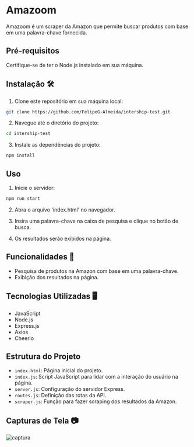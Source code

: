 # Amazoom

Amazoom é um scraper da Amazon que permite buscar produtos com base em uma palavra-chave fornecida.

## Pré-requisitos

Certifique-se de ter o Node.js instalado em sua máquina.

## Instalação 🛠️

1. Clone este repositório em sua máquina local:

```bash
git clone https://github.com/FelipeG-Almeida/intership-test.git
```

2. Navegue até o diretório do projeto:

```bash
cd intership-test
```

3. Instale as dependências do projeto:

```bash
npm install
```

## Uso

1. Inicie o servidor:

```bash
npm run start
```

2. Abra o arquivo 'index.html' no navegador.

3. Insira uma palavra-chave na caixa de pesquisa e clique no botão de busca.

4. Os resultados serão exibidos na página.

## Funcionalidades 📝

- Pesquisa de produtos na Amazon com base em uma palavra-chave.
- Exibição dos resultados na página.

## Tecnologias Utilizadas 🖥️

- JavaScript
- Node.js
- Express.js
- Axios
- Cheerio

## Estrutura do Projeto

- `index.html`: Página inicial do projeto.
- `index.js`: Script JavaScript para lidar com a interação do usuário na página.
- `server.js`: Configuração do servidor Express.
- `routes.js`: Definição das rotas da API.
- `scraper.js`: Função para fazer scraping dos resultados da Amazon.

## Capturas de Tela 📷

![captura](https://github.com/FelipeG-Almeida/intership-test/assets/73674044/e2d9d1ba-d0cc-40d0-943c-42e27e27c972)
